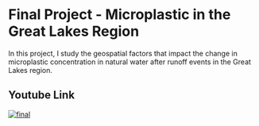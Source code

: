 # Final Project - Microplastic in the Great Lakes Region

In this project, I study the geospatial factors that impact the change in microplastic concentration in natural water after runoff events in the Great Lakes region. 

## Youtube Link

[![final](http://img.youtube.com/vi/oBGwjCt7Iwk/0.jpg)](http://www.youtube.com/watch?v=oBGwjCt7Iwk "Trust me, it's very cute.")
